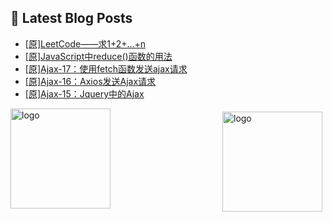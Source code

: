 ## 📕 Latest Blog Posts

<!-- BLOG-POST-LIST:START -->
- [[原]LeetCode——求1+2+…+n](https://blog.csdn.net/sinat_41696687/article/details/114776762)
- [[原]JavaScript中reduce()函数的用法](https://blog.csdn.net/sinat_41696687/article/details/114776665)
- [[原]Ajax-17：使用fetch函数发送ajax请求](https://blog.csdn.net/sinat_41696687/article/details/114755586)
- [[原]Ajax-16：Axios发送Ajax请求](https://blog.csdn.net/sinat_41696687/article/details/114754174)
- [[原]Ajax-15：Jquery中的Ajax](https://blog.csdn.net/sinat_41696687/article/details/114747299)
<!-- BLOG-POST-LIST:END -->
<img src="https://github-readme-stats.vercel.app/api?username=qq1120637483&show_icons=true" alt="logo" height="160" align="right" style="margin: 5px; margin-bottom: 20px;" />

<img src="https://github-profile-trophy.vercel.app/?username=qq1120637483&theme=flat&column=7" alt="logo" height="160" align="center" style="margin: auto; margin-bottom: 20px;" />


<!--
**qq1120637483/qq1120637483** is a ✨ _special_ ✨ repository because its `README.md` (this file) appears on your GitHub profile.

Here are some ideas to get you started:

- 🔭 I’m currently working on ...
- 🌱 I’m currently learning ...
- 👯 I’m looking to collaborate on ...
- 🤔 I’m looking for help with ...
- 💬 Ask me about ...
- 📫 How to reach me: ...
- 😄 Pronouns: ...
- ⚡ Fun fact: ...
-->
